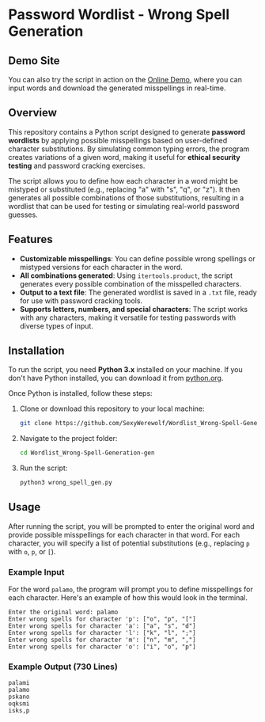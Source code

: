 # Password Wordlist - Wrong Spell Generation

## Demo Site

You can also try the script in action on the [Online Demo](https://pw-wsg.werewolfbaby.com/), where you can input words and download the generated misspellings in real-time.


## Overview

This repository contains a Python script designed to generate **password wordlists** by applying possible misspellings based on user-defined character substitutions. By simulating common typing errors, the program creates variations of a given word, making it useful for **ethical security testing** and password cracking exercises.

The script allows you to define how each character in a word might be mistyped or substituted (e.g., replacing "a" with "s", "q", or "z"). It then generates all possible combinations of those substitutions, resulting in a wordlist that can be used for testing or simulating real-world password guesses.


## Features

- **Customizable misspellings**: You can define possible wrong spellings or mistyped versions for each character in the word.
- **All combinations generated**: Using `itertools.product`, the script generates every possible combination of the misspelled characters.
- **Output to a text file**: The generated wordlist is saved in a `.txt` file, ready for use with password cracking tools.
- **Supports letters, numbers, and special characters**: The script works with any characters, making it versatile for testing passwords with diverse types of input.

## Installation

To run the script, you need **Python 3.x** installed on your machine. If you don't have Python installed, you can download it from [python.org](https://www.python.org/downloads/).

Once Python is installed, follow these steps:

1. Clone or download this repository to your local machine:
   ```bash
   git clone https://github.com/SexyWerewolf/Wordlist_Wrong-Spell-Generation.git
2. Navigate to the project folder:
   ```bash
   cd Wordlist_Wrong-Spell-Generation-gen
3. Run the script:
   ```bash
   python3 wrong_spell_gen.py

## Usage

After running the script, you will be prompted to enter the original word and provide possible misspellings for each character in that word. For each character, you will specify a list of potential substitutions (e.g., replacing `p` with `o`, `p`, or `[`).

### Example Input

For the word `palamo`, the program will prompt you to define misspellings for each character. Here's an example of how this would look in the terminal.
```
Enter the original word: palamo
Enter wrong spells for character 'p': ["o", "p", "["]
Enter wrong spells for character 'a': ["a", "s", "d"]
Enter wrong spells for character 'l': ["k", "l", ";"]
Enter wrong spells for character 'm': ["n", "m", ","]
Enter wrong spells for character 'o': ["i", "o", "p"]
```
### Example Output (730 Lines)
```
palami
palamo
pskano
oqksmi
isks,p
```
